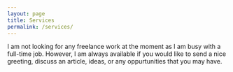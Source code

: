 ```yaml
---
layout: page
title: Services
permalink: /services/
---
```


I am not looking for any freelance work at the moment as I am busy with a full-time job.
However, I am always available if you would like to send a nice greeting, discuss an article,
ideas, or any oppurtunities that you may have.
